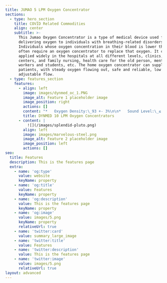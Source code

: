 ```yaml
---
title: JUMAO 5 LPM Oxygen Concentrator
sections:
  - type: hero_section
    title: COVID Related Commodities
    align: center
    subtitle: >-
      This Jumao Oxygen Concentrator is a type of medical device used for
      delivering oxygen to individuals with breathing-related disorders.
      Individuals whose oxygen concentration in their blood is lower than normal
      often require an oxygen concentrator to replace that oxygen. It could be
      applied widely in the hospitals at all different levels, clinics, health
      centers, and family nursing, health care for the old person, mental
      workers and students, etc. The home oxygen concentrator can supply 5
      patients, with steady oxygen flowing out, safe and reliable, low cost,
      adjustable flow.
  - type: features_section
    features:
      - align: left
        image: images/dynmed_oc_1.PNG
        image_alt: Feature 1 placeholder image
        image_position: right
        actions: []
        content: "*   Oxygen Density:\_93 +- 3%\n\n*   Sound Level:\_≤ 55db\n\n*   Flow Rate:\_10 L\\Min\n\n*   CE Certified\n\n*   6 Months of After Sales\n\n*   Bulk Purchase Only\n\n*   Shipping Pan India\n"
        title: DYNMED 10 LPM Oxygen Concentrators
      - content: |
          ![](/images/splendid-pluto.png)
        align: left
        image: images/marvelous-steel.png
        image_alt: Feature 2 placeholder image
        image_position: left
        actions: []
seo:
  title: Features
  description: This is the features page
  extra:
    - name: 'og:type'
      value: website
      keyName: property
    - name: 'og:title'
      value: Features
      keyName: property
    - name: 'og:description'
      value: This is the features page
      keyName: property
    - name: 'og:image'
      value: images/5.png
      keyName: property
      relativeUrl: true
    - name: 'twitter:card'
      value: summary_large_image
    - name: 'twitter:title'
      value: Features
    - name: 'twitter:description'
      value: This is the features page
    - name: 'twitter:image'
      value: images/5.png
      relativeUrl: true
layout: advanced
---
```

